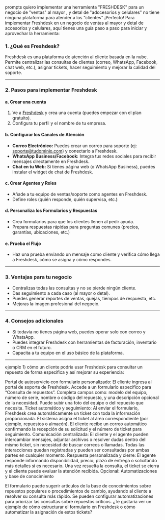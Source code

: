 prompts 
quiero implementar una herramienta "FRESHDESK" para un negocio de "ventas" al mayor , y detal de "adccesorios y celulares"
no tiene ninguna plataforma para atender a los "clientes" ¡Perfecto! Para implementar Freshdesk en un negocio de ventas al mayor y detal de accesorios y celulares, aquí tienes una guía paso a paso para iniciar y aprovechar la herramienta:

### 1. ¿Qué es Freshdesk?
Freshdesk es una plataforma de atención al cliente basada en la nube. Permite centralizar las consultas de clientes (correo, WhatsApp, Facebook, chat web, etc.), asignar tickets, hacer seguimiento y mejorar la calidad del soporte.

---

### 2. Pasos para implementar Freshdesk

#### a. Crear una cuenta
1. Ve a [Freshdesk](https://freshdesk.com) y crea una cuenta (puedes empezar con el plan gratuito).
2. Configura tu perfil y el nombre de tu empresa.

#### b. Configurar los Canales de Atención
- **Correo Electrónico:** Puedes crear un correo para soporte (ej: soporte@tudominio.com) y conectarlo a Freshdesk.
- **WhatsApp Business/Facebook:** Integra tus redes sociales para recibir mensajes directamente en Freshdesk.
- **Chat en tu Web:** Si tienes página web (o WhatsApp Business), puedes instalar el widget de chat de Freshdesk.

#### c. Crear Agentes y Roles
- Añade a tu equipo de ventas/soporte como agentes en Freshdesk.
- Define roles (quién responde, quién supervisa, etc.)

#### d. Personaliza los Formularios y Respuestas
- Crea formularios para que los clientes llenen al pedir ayuda.
- Prepara respuestas rápidas para preguntas comunes (precios, garantías, ubicaciones, etc.)

#### e. Prueba el Flujo
- Haz una prueba enviando un mensaje como cliente y verifica cómo llega a Freshdesk, cómo se asigna y cómo respondes.

---

### 3. Ventajas para tu negocio
- Centralizas todas las consultas y no se pierde ningún cliente.
- Das seguimiento a cada caso (al mayor o detal).
- Puedes generar reportes de ventas, quejas, tiempos de respuesta, etc.
- Mejoras la imagen profesional del negocio.

---

### 4. Consejos adicionales
- Si todavía no tienes página web, puedes operar solo con correo y WhatsApp.
- Puedes integrar Freshdesk con herramientas de facturación, inventario o CRM en el futuro.
- Capacita a tu equipo en el uso básico de la plataforma.

---
ejemplo 1)
cómo un cliente podría usar Freshdesk para consultar un repuesto de forma específica y así mejorar su experiencia:

Portal de autoservicio con formulario personalizado:
El cliente ingresa al portal de soporte de Freshdesk.
Accede a un formulario específico para “Consulta de repuestos”.
Completa campos como: modelo del equipo, número de serie, nombre o código del repuesto, y una descripción opcional de la necesidad.
Puede subir una foto del equipo o del repuesto que necesita.
Ticket automático y seguimiento:
Al enviar el formulario, Freshdesk crea automáticamente un ticket con toda la información proporcionada.
El sistema asigna el ticket al área correspondiente (por ejemplo, repuestos o almacén).
El cliente recibe un correo automático confirmando la recepción de su solicitud y el número de ticket para seguimiento.
Comunicación centralizada:
El cliente y el agente pueden intercambiar mensajes, adjuntar archivos o resolver dudas dentro del mismo ticket, sin necesidad de buscar correos o llamadas.
Todas las interacciones quedan registradas y pueden ser consultadas por ambas partes en cualquier momento.
Respuesta personalizada y cierre:
El agente responde informando disponibilidad, precio, plazo de entrega o solicitando más detalles si es necesario.
Una vez resuelta la consulta, el ticket se cierra y el cliente puede evaluar la atención recibida.
Opcional: Automatizaciones y base de conocimiento

El formulario puede sugerir artículos de la base de conocimientos sobre repuestos populares o procedimientos de cambio, ayudando al cliente a resolver su consulta más rápido.
Se pueden configurar automatizaciones para priorizar las consultas sobre repuestos críticos.
¿Te gustaría ver un ejemplo de cómo estructurar el formulario en Freshdesk o cómo automatizar la asignación de estos tickets?
